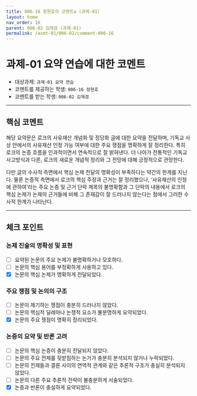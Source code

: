 ```yaml
---
title: 006-16 정현호의 코멘트a (과제-01) 
layout: home
nav_order: 16
parent: 006-02 김재겸 (과제-01)
permalink: /asmt-01/006-02/comment-006-16
---
```


# 과제-01 요약 연습에 대한 코멘트

- 대상과제: `과제-01 요약 연습`
- 코멘트를 제공하는 학생: `006-16 정현호` 
- 코멘트를 받는 학생: `006-02 김재겸` 

---

## 핵심 코멘트

해당 요약문은 로크의 사유재산 개념화 및 정당화 글에 대한 요약을 전달하며, 기독교 사상 안에서의 사유재산 인정 가능 여부에 대한 주요 쟁점을 명확하게 잘 정리한다. 특히 로크의 논증 흐름을 인과적이면서 연속적으로 잘 밝혀낸다. 더 나아가 전통적인 기독교 사고방식과 다른, 로크의 새로운 개념적 정리와 그 전망에 대해 긍정적으로 관망한다.

다만 글의 수사적 측면에서 핵심 논제 전달의 명확성이 부족하다는 약간의 한계를 지닌다. 물론 논증적 측면에서 로크의 핵심 주장과 근거는 잘 정리했으나, ‘사유재산의 인정에 관하여’라는 주요 논증 및 근거 단락 제목의 불명확함과 그 단락의 내용에서 로크의 핵심 논제가 논제의 근거들에 비해 그 존재감이 잘 드러나지 않는다는 점에서 그러한 수사적 한계가 나타난다.

---

## 체크 포인트

### 논제 진술의 명확성 및 표현  
- [ ] 요약된 논문의 주요 논제가 불명확하거나 모호하다.  
- [ ] 논문의 핵심 용어를 부정확하게 사용하고 있다.  
- [x] 논문의 핵심 논제가 명확하게 전달되었다.  

### 주요 쟁점 및 논의의 구조  
- [ ] 논문이 제기하는 쟁점이 충분히 드러나지 않았다.  
- [ ] 논문의 핵심적 딜레마나 논쟁적 요소가 불분명하게 요약되었다.  
- [x] 논문의 주요 쟁점이 명확히 정리되었다.  

### 논증의 요약 및 반론 고려  
- [ ] 논문의 핵심 논증이 충분히 전달되지 않았다.  
- [ ] 논문의 주요 전제를 뒷받침하는 논거가 충분히 분석되지 않거나 누락되었다.  
- [ ] 논문의 전제들과 결론 사이의 연역적 관계와 같은 추론적 구조가 충실히 분석되지 않았다.  
- [ ] 논문의 다른 주요 추론적 전략이 불충분하게 서술되었다.
- [x] 논증과 반론이 충실하게 요약되었다. 